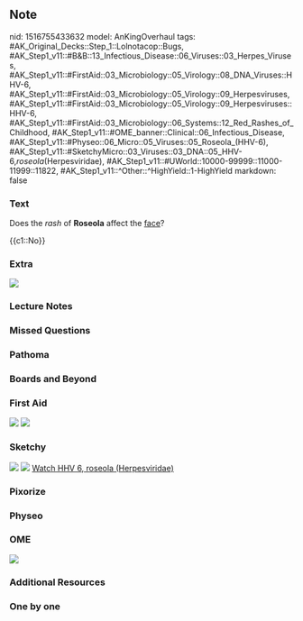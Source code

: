 ## Note
nid: 1516755433632
model: AnKingOverhaul
tags: #AK_Original_Decks::Step_1::Lolnotacop::Bugs, #AK_Step1_v11::#B&B::13_Infectious_Disease::06_Viruses::03_Herpes_Viruses, #AK_Step1_v11::#FirstAid::03_Microbiology::05_Virology::08_DNA_Viruses::HHV-6, #AK_Step1_v11::#FirstAid::03_Microbiology::05_Virology::09_Herpesviruses, #AK_Step1_v11::#FirstAid::03_Microbiology::05_Virology::09_Herpesviruses::HHV-6, #AK_Step1_v11::#FirstAid::03_Microbiology::06_Systems::12_Red_Rashes_of_Childhood, #AK_Step1_v11::#OME_banner::Clinical::06_Infectious_Disease, #AK_Step1_v11::#Physeo::06_Micro::05_Viruses::05_Roseola_(HHV-6), #AK_Step1_v11::#SketchyMicro::03_Viruses::03_DNA::05_HHV-6,_roseola_(Herpesviridae), #AK_Step1_v11::#UWorld::10000-99999::11000-11999::11822, #AK_Step1_v11::^Other::^HighYield::1-HighYield
markdown: false

### Text
Does the <i>rash</i> of <b>Roseola</b> affect the <u>face</u>?
<div>
  {{c1::No}}
</div>

### Extra
<div><img src="paste-74032351281635.jpg"></div>

### Lecture Notes


### Missed Questions


### Pathoma


### Boards and Beyond


### First Aid
<img src="tmpdb_qeafu.png"> <img src="tmpoa26a77b.png">

### Sketchy
<img src="paste-354115758587905.jpg"> <img src=
"paste-55787a6fcf184f77cb699716476ef78d69d37f23.png"> <a href=
"https://dashboard.sketchy.com/study/medical/courses/medical-microbiology/units/medical-microbiology-viruses/videos/medical-microbiology-viruses-dna-viruses-hhv-6-roseola-herpesviridae?utm_source=anki&utm_medium=partnership&utm_campaign=february_update&utm_content=medical">
Watch HHV 6, roseola (Herpesviridae)</a>

### Pixorize


### Physeo


### OME
<div class="ome-widget">
  <a href=
  "https://onlinemeded.org/spa/infectious-disease?ref=anki"><img src="_OME_AnkiFlashcards_Topic_2.png"></a>
</div>

### Additional Resources


### One by one

